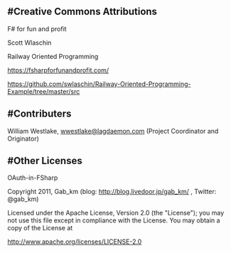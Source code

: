 #Creative Commons Attributions
-------------------------------------------------------------------------------------
F# for fun and profit

Scott Wlaschin

Railway Oriented Programming

https://fsharpforfunandprofit.com/

https://github.com/swlaschin/Railway-Oriented-Programming-Example/tree/master/src


#Contributers
---
William Westlake, wwestlake@lagdaemon.com (Project Coordinator and Originator)

#Other Licenses
---

OAuth-in-FSharp 

Copyright 2011, Gab_km (blog: http://blog.livedoor.jp/gab_km/ , Twitter: @gab_km)

Licensed under the Apache License, Version 2.0 (the "License"); you may not use this file except in compliance with the License. You may obtain a copy of the License at

http://www.apache.org/licenses/LICENSE-2.0
